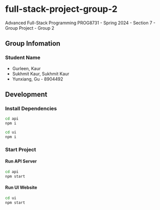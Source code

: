 # full-stack-project-group-2

Advanced Full-Stack Programming PROG8731 - Spring 2024 - Section 7 - Group Project - Group 2

## Group Infomation

### Student Name

- Gurleen, Kaur
- Sukhmit Kaur, Sukhmit Kaur
- Yunxiang, Gu - 8904492

## Development

### Install Dependencies

```bash
cd api
npm i

cd ui
npm i
```

### Start Project

#### Run API Server

```bash
cd api
npm start
```

#### Run UI Website

```bash
cd ui
npm start
```
